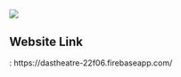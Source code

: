 # <img src = "https://i.imgur.com/0rjUN5f.png" >
<h2>Website Link</h2>: https://dastheatre-22f06.firebaseapp.com/
